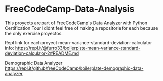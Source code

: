 # FreeCodeCamp-Data-Analysis

This proyects are part of FreeCodeCamp's Data Analyzer with Python Certification Tour
I didnt feel free of making a repositorie for each because the only exercise proyectos.

Repl link for each proyect
mean-variance-standard-deviation-calculator info:
https://repl.it/@furro33/boilerplate-mean-variance-standard-deviation-calculator-2#README.md

Demographic Data Analyzer
https://repl.it/github/freeCodeCamp/boilerplate-demographic-data-analyzer
